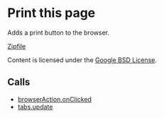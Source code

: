 
Print this page
=======

Adds a print button to the browser.

[Zipfile](http://developer.chrome.com/extensions/examples/api/browserAction/print.zip)

Content is licensed under the [Google BSD License](http://code.google.com/google_bsd_license.html).

Calls
-----

* [browserAction.onClicked](http://developer.chrome.com/extensions/browserAction.html#event-onClicked)
* [tabs.update](http://developer.chrome.com/extensions/tabs.html#method-update)